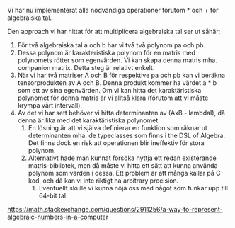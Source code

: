 
Vi har nu implementerat alla nödvändiga operationer förutom * och + för algebraiska tal. 

Den approach vi har hittat för att multiplicera algebraiska tal ser ut såhär:

1. För två algebraiska tal a och b har vi två två polynom pa och pb.
2. Dessa polynom är karakteristiska polynom för en matris med polynomets rötter som egenvärden. Vi kan skapa denna matris mha. companion matrix. Detta steg är relativt enkelt.
3. När vi har två matriser A och B för respektive pa och pb kan vi beräkna tensorprodukten av A och B. Denna produkt kommer ha värdet a * b som ett av sina egenvärden. Om vi kan hitta det karaktäristiska polynomet för denna matris är vi alltså klara (förutom att vi måste krympa vårt intervall).
4. Av det vi har sett behöver vi hitta determinanten av (AxB - lambdaI), då denna är lika med det karaktäristiska polynomet. 
	1. En lösning är att vi själva definierar en funktion som räknar ut determinanten mha. de typeclasses som finns i the DSL of Algebra. Det finns dock en risk att operationen blir ineffektiv för stora polynom.
	2. Alternativt hade man kunnat försöka nyttja ett redan existerande matris-bibliotek, men då måste vi hitta ett sätt att kunna använda polynom som värden i dessa. Ett problem är att många kallar på C-kod, och då kan vi inte riktigt ha arbitrary precision.
		1. Eventuellt skulle vi kunna nöja oss med något som funkar upp till 64-bit tal.

https://math.stackexchange.com/questions/2911256/a-way-to-represent-algebraic-numbers-in-a-computer



